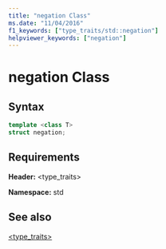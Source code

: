 ```yaml
---
title: "negation Class"
ms.date: "11/04/2016"
f1_keywords: ["type_traits/std::negation"]
helpviewer_keywords: ["negation"]
---
```

# negation Class

## Syntax

```cpp
template <class T>
struct negation;
```

## Requirements

**Header:** \<type_traits>

**Namespace:** std

## See also

[<type_traits>](../standard-library/type-traits.md)
